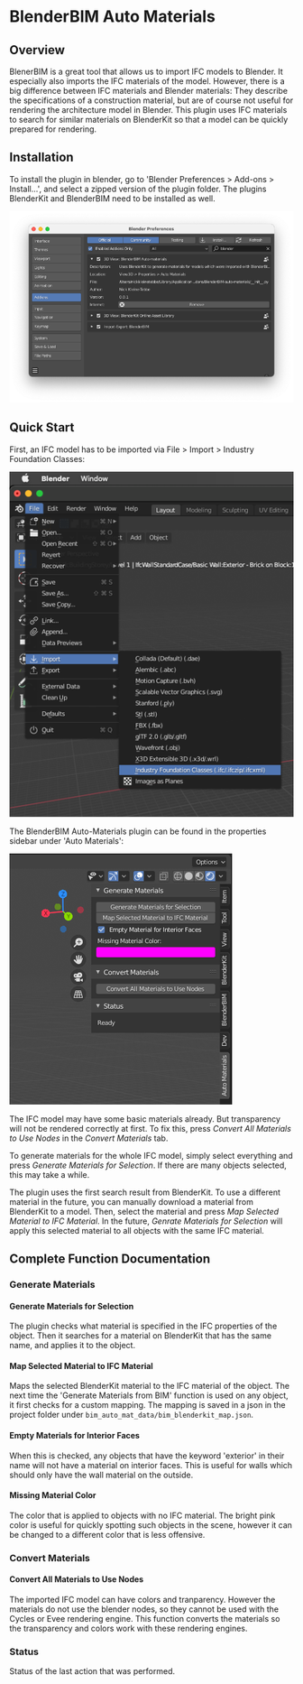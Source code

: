 # BlenderBIM Auto Materials

## Overview
BlenerBIM is a great tool that allows us to import IFC models to Blender. It especially also imports the IFC materials of the model. However, there is a big difference between IFC materials and Blender materials: They describe the specifications of a construction material, but are of course not useful for rendering the architecture model in Blender. This plugin uses IFC materials to search for similar materials on BlenderKit so that a model can be quickly prepared for rendering.


## Installation
To install the plugin in blender, go to 'Blender Preferences > Add-ons > Install...', and select a zipped version of the plugin folder.
The plugins BlenderKit and BlenderBIM need to be installed as well.

![Screenshot of plugin](assets/settings.png?raw=true "Plugin Overview")

## Quick Start

First, an IFC model has to be imported via File > Import > Industry Foundation Classes:

![Ifc import](assets/ifc_import.png?raw=true "Import an IFC model")

The BlenderBIM Auto-Materials plugin can be found in the properties sidebar under 'Auto Materials':

![Screenshot of plugin](assets/plugin_overview.png?raw=true "Plugin Overview")

The IFC model may have some basic materials already. But transparency will not be rendered correctly at first. To fix this, press *Convert All Materials to Use Nodes* in the *Convert Materials* tab.

To generate materials for the whole IFC model, simply select everything and press *Generate Materials for Selection*. If there are many objects selected, this may take a while.

The plugin uses the first search result from BlenderKit. To use a different material in the future, you can manually download a material from BlenderKit to a model. Then, select the material and press *Map Selected Material to IFC Material*. In the future, *Genrate Materials for Selection* will apply this selected material to all objects with the same IFC material.

## Complete Function Documentation

### Generate Materials
#### Generate Materials for Selection
The plugin checks what material is specified in the IFC properties of the object. Then it searches for a material on BlenderKit that has the same name, and applies it to the object.

#### Map Selected Material to IFC Material
Maps the selected BlenderKit material to the IFC material of the object.
The next time the 'Generate Materials from BIM' function is used on any object, it first checks for a custom mapping.
The mapping is saved in a json in the project folder under ```bim_auto_mat_data/bim_blenderkit_map.json```.

#### Empty Materials for Interior Faces
When this is checked, any objects that have the keyword 'exterior' in their name will not have a material on interior faces.
This is useful for walls which should only have the wall material on the outside.

#### Missing Material Color
The color that is applied to objects with no IFC material. The bright pink color is useful for quickly spotting such objects in the scene, however it can be changed to a different color that is less offensive.


### Convert Materials
#### Convert All Materials to Use Nodes
The imported IFC model can have colors and tranparency.
However the materials do not use the blender nodes, so they cannot be used with the Cycles or Evee rendering engine.
This function converts the materials so the transparency and colors work with these rendering engines.

### Status
Status of the last action that was performed. 
